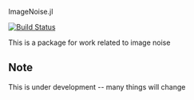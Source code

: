 ImageNoise.jl

[![Build Status](https://travis-ci.org/johnnychen94/ImageNoise.jl.svg?branch=master)](https://travis-ci.org/johnnychen94/ImageNoise.jl)

This is a package for work related to image noise
## Note

This is under development -- many things will change
